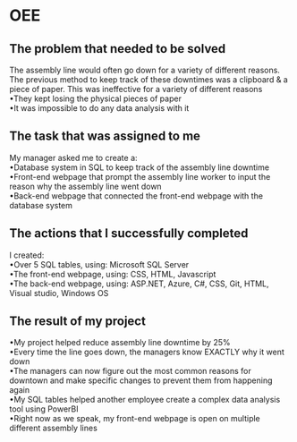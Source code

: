 # OEE

## The problem that needed to be solved
The assembly line would often go down for a variety of different reasons. The previous method to keep track of these downtimes was a clipboard & a piece of paper. This was ineffective for a variety of different reasons\
  •They kept losing the physical pieces of paper\
  •It was impossible to do any data analysis with it

## The task that was assigned to me
My manager asked me to create a:\
  •Database system in SQL to keep track of the assembly line downtime\
  •Front-end webpage that prompt the assembly line worker to input the reason why the assembly line went down\
  •Back-end webpage that connected the front-end webpage with the database system

## The actions that I successfully completed
I created:\
  •Over 5 SQL tables, using: Microsoft SQL Server\
  •The front-end webpage, using: CSS, HTML, Javascript\
  •The back-end webpage, using: ASP.NET, Azure, C#, CSS, Git, HTML, Visual studio, Windows OS

## The result of my project
  •My project helped reduce assembly line downtime by 25%\
  •Every time the line goes down, the managers know EXACTLY why it went down\
  •The managers can now figure out the most common reasons for downtown and make specific changes to prevent them from happening again\
  •My SQL tables helped another employee create a complex data analysis tool using PowerBI\
  •Right now as we speak, my front-end webpage is open on multiple different assembly lines
